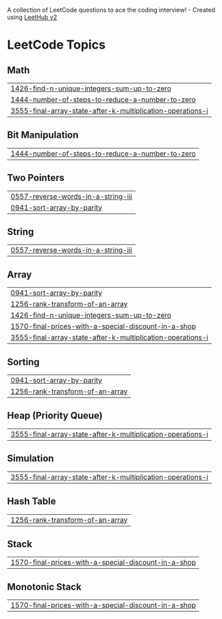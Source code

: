 A collection of LeetCode questions to ace the coding interview! - Created using [LeetHub v2](https://github.com/arunbhardwaj/LeetHub-2.0)
<!---LeetCode Topics Start-->
# LeetCode Topics
## Math
|  |
| ------- |
| [1426-find-n-unique-integers-sum-up-to-zero](https://github.com/VamshiKrishna660/LeetCode/tree/master/1426-find-n-unique-integers-sum-up-to-zero) |
| [1444-number-of-steps-to-reduce-a-number-to-zero](https://github.com/VamshiKrishna660/LeetCode/tree/master/1444-number-of-steps-to-reduce-a-number-to-zero) |
| [3555-final-array-state-after-k-multiplication-operations-i](https://github.com/VamshiKrishna660/LeetCode/tree/master/3555-final-array-state-after-k-multiplication-operations-i) |
## Bit Manipulation
|  |
| ------- |
| [1444-number-of-steps-to-reduce-a-number-to-zero](https://github.com/VamshiKrishna660/LeetCode/tree/master/1444-number-of-steps-to-reduce-a-number-to-zero) |
## Two Pointers
|  |
| ------- |
| [0557-reverse-words-in-a-string-iii](https://github.com/VamshiKrishna660/LeetCode/tree/master/0557-reverse-words-in-a-string-iii) |
| [0941-sort-array-by-parity](https://github.com/VamshiKrishna660/LeetCode/tree/master/0941-sort-array-by-parity) |
## String
|  |
| ------- |
| [0557-reverse-words-in-a-string-iii](https://github.com/VamshiKrishna660/LeetCode/tree/master/0557-reverse-words-in-a-string-iii) |
## Array
|  |
| ------- |
| [0941-sort-array-by-parity](https://github.com/VamshiKrishna660/LeetCode/tree/master/0941-sort-array-by-parity) |
| [1256-rank-transform-of-an-array](https://github.com/VamshiKrishna660/LeetCode/tree/master/1256-rank-transform-of-an-array) |
| [1426-find-n-unique-integers-sum-up-to-zero](https://github.com/VamshiKrishna660/LeetCode/tree/master/1426-find-n-unique-integers-sum-up-to-zero) |
| [1570-final-prices-with-a-special-discount-in-a-shop](https://github.com/VamshiKrishna660/LeetCode/tree/master/1570-final-prices-with-a-special-discount-in-a-shop) |
| [3555-final-array-state-after-k-multiplication-operations-i](https://github.com/VamshiKrishna660/LeetCode/tree/master/3555-final-array-state-after-k-multiplication-operations-i) |
## Sorting
|  |
| ------- |
| [0941-sort-array-by-parity](https://github.com/VamshiKrishna660/LeetCode/tree/master/0941-sort-array-by-parity) |
| [1256-rank-transform-of-an-array](https://github.com/VamshiKrishna660/LeetCode/tree/master/1256-rank-transform-of-an-array) |
## Heap (Priority Queue)
|  |
| ------- |
| [3555-final-array-state-after-k-multiplication-operations-i](https://github.com/VamshiKrishna660/LeetCode/tree/master/3555-final-array-state-after-k-multiplication-operations-i) |
## Simulation
|  |
| ------- |
| [3555-final-array-state-after-k-multiplication-operations-i](https://github.com/VamshiKrishna660/LeetCode/tree/master/3555-final-array-state-after-k-multiplication-operations-i) |
## Hash Table
|  |
| ------- |
| [1256-rank-transform-of-an-array](https://github.com/VamshiKrishna660/LeetCode/tree/master/1256-rank-transform-of-an-array) |
## Stack
|  |
| ------- |
| [1570-final-prices-with-a-special-discount-in-a-shop](https://github.com/VamshiKrishna660/LeetCode/tree/master/1570-final-prices-with-a-special-discount-in-a-shop) |
## Monotonic Stack
|  |
| ------- |
| [1570-final-prices-with-a-special-discount-in-a-shop](https://github.com/VamshiKrishna660/LeetCode/tree/master/1570-final-prices-with-a-special-discount-in-a-shop) |
<!---LeetCode Topics End-->